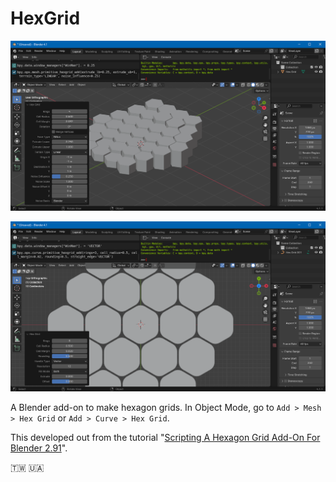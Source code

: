 # HexGrid

![Mesh Screen Cap](screenCapMesh.png)

![Curve Screen Cap](screenCapCurve.png)

A Blender add-on to make hexagon grids. In Object Mode, go to `Add > Mesh > Hex Grid`  or `Add > Curve > Hex Grid`.

This developed out from the tutorial "[Scripting A Hexagon Grid Add-On For Blender 2.91](https://behreajj.medium.com/scripting-a-hexagon-grid-add-on-for-blender-2-91-bbcda88850c7)".

🇹🇼 🇺🇦